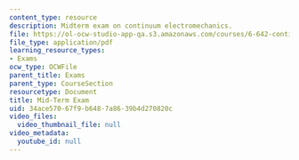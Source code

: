 ```yaml
---
content_type: resource
description: Midterm exam on continuum electromechanics.
file: https://ol-ocw-studio-app-qa.s3.amazonaws.com/courses/6-642-continuum-electromechanics-fall-2008/34ace57067f9b6487a8639b4d270820c_midterm.pdf
file_type: application/pdf
learning_resource_types:
- Exams
ocw_type: OCWFile
parent_title: Exams
parent_type: CourseSection
resourcetype: Document
title: Mid-Term Exam
uid: 34ace570-67f9-b648-7a86-39b4d270820c
video_files:
  video_thumbnail_file: null
video_metadata:
  youtube_id: null
---
```

